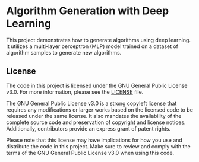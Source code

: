 # Algorithm Generation with Deep Learning

This project demonstrates how to generate algorithms using deep learning. 
It utilizes a multi-layer perceptron (MLP) model trained on a dataset of algorithm samples to generate new algorithms.

## License

The code in this project is licensed under the GNU General Public License v3.0. For more information, please see the [LICENSE](LICENSE) file.

The GNU General Public License v3.0 is a strong copyleft license that requires any modifications or larger works based on the licensed code to be released under the same license. It also mandates the availability of the complete source code and preservation of copyright and license notices. Additionally, contributors provide an express grant of patent rights.

Please note that this license may have implications for how you use and distribute the code in this project. Make sure to review and comply with the terms of the GNU General Public License v3.0 when using this code.
